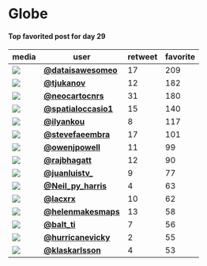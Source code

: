 # Globe

#### Top favorited post for day 29
| media                                                                                        | user                                                                             |   retweet |   favorite |
|----------------------------------------------------------------------------------------------|----------------------------------------------------------------------------------|-----------|------------|
| ![](http://pbs.twimg.com/ext_tw_video_thumb/1332995217448906752/pu/img/FlEHgmZqa2FJrMRi.jpg) | **[@dataisawesomeo](https://twitter.com/twitter/statuses/1332995325766864896)**  |        17 |        209 |
| ![](http://pbs.twimg.com/media/En-1rbBXYAAKPLp.jpg)                                          | **[@tjukanov](https://twitter.com/twitter/statuses/1332983790302588928)**        |        12 |        182 |
| ![](http://pbs.twimg.com/ext_tw_video_thumb/1332961363891720193/pu/img/-2Y6xUDSxp_KKOrw.jpg) | **[@neocartocnrs](https://twitter.com/twitter/statuses/1332961439703773184)**    |        31 |        180 |
| ![](http://pbs.twimg.com/media/EoAaC9wWMAIwb4r.jpg)                                          | **[@spatialoccasio1](https://twitter.com/twitter/statuses/1333094311626469377)** |        15 |        140 |
| ![](http://pbs.twimg.com/media/EoAYES_W8AEtul6.jpg)                                          | **[@ilyankou](https://twitter.com/twitter/statuses/1333093871409115138)**        |         8 |        117 |
| ![](http://pbs.twimg.com/ext_tw_video_thumb/1333089020226711552/pu/img/wW0KirANdt_u23I7.jpg) | **[@stevefaeembra](https://twitter.com/twitter/statuses/1333089563879890946)**   |        17 |        101 |
| ![](http://pbs.twimg.com/ext_tw_video_thumb/1332986306528468992/pu/img/zY7i7GEbwCYWz9eO.jpg) | **[@owenjpowell](https://twitter.com/twitter/statuses/1332986529812275200)**     |        11 |         99 |
| ![](http://pbs.twimg.com/ext_tw_video_thumb/1333092805766385668/pu/img/oLBKkGAP2bcY8g5b.jpg) | **[@rajbhagatt](https://twitter.com/twitter/statuses/1333093104576987136)**      |        12 |         90 |
| ![](http://pbs.twimg.com/tweet_video_thumb/En-ZP37UcAE-nGy.jpg)                              | **[@juanluistv_](https://twitter.com/twitter/statuses/1332952602380787719)**     |         9 |         77 |
| ![](http://pbs.twimg.com/tweet_video_thumb/En-zkpiXYAIHG7R.jpg)                              | **[@Neil_py_harris](https://twitter.com/twitter/statuses/1332981469128560640)**  |         4 |         63 |
| ![](http://pbs.twimg.com/tweet_video_thumb/En-WGqSW8AAuIvy.jpg)                              | **[@lacxrx](https://twitter.com/twitter/statuses/1332949716708057090)**          |        10 |         62 |
| ![](http://pbs.twimg.com/media/En_5AiMXEAQPV7q.jpg)                                          | **[@helenmakesmaps](https://twitter.com/twitter/statuses/1333057846007767043)**  |        13 |         58 |
| ![](http://pbs.twimg.com/media/En_EloPXYAAyuSk.jpg)                                          | **[@balt_ti](https://twitter.com/twitter/statuses/1333000268288577538)**         |         7 |         56 |
| ![](http://pbs.twimg.com/media/En9K9jNW8AIw0Jy.jpg)                                          | **[@hurricanevicky](https://twitter.com/twitter/statuses/1332866450529382400)**  |         2 |         55 |
| ![](http://pbs.twimg.com/media/En--eOsXIBEHfHx.jpg)                                          | **[@klaskarlsson](https://twitter.com/twitter/statuses/1332994449715105793)**    |         4 |         53 |
 
